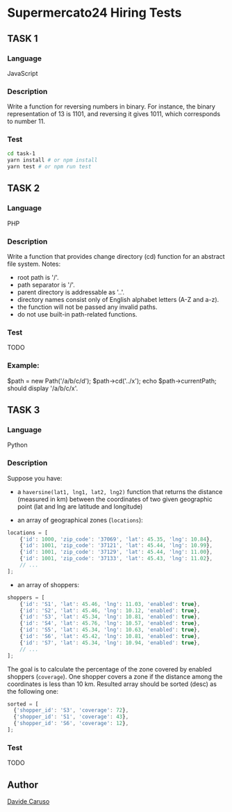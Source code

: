 # Supermercato24 Hiring Tests

## TASK 1
### Language
JavaScript

### Description
Write a function for reversing numbers in binary. For instance, the binary representation of 13 is 1101, and reversing it gives 1011, which corresponds to number 11.

### Test
```bash
cd task-1
yarn install # or npm install
yarn test # or npm run test
```

## TASK 2
### Language
PHP

### Description
Write a function that provides change directory (cd) function for an abstract file system.
Notes:
- root path is '/'.
- path separator is '/'.
- parent directory is addressable as '..'.
- directory names consist only of English alphabet letters (A-Z and a-z).
- the function will not be passed any invalid paths.
- do not use built-in path-related functions.

### Test
TODO 

### Example:
$path = new Path('/a/b/c/d');
$path->cd('../x');
echo $path->currentPath;
should display '/a/b/c/x'.

## TASK 3
### Language
Python

### Description
Suppose you have:
- a `haversine(lat1, lng1, lat2, lng2)` function that returns the distance (measured in km) between the coordinates of 
two given geographic point (lat and lng are latitude and longitude) 

- an array of geographical zones (`locations`):
```javascript
locations = [
    {'id': 1000, 'zip_code': '37069', 'lat': 45.35, 'lng': 10.84},
    {'id': 1001, 'zip_code': '37121', 'lat': 45.44, 'lng': 10.99},
    {'id': 1001, 'zip_code': '37129', 'lat': 45.44, 'lng': 11.00},
    {'id': 1001, 'zip_code': '37133', 'lat': 45.43, 'lng': 11.02},
    // ... 
];
```
- an array of shoppers:
```javascript
shoppers = [
    {'id': 'S1', 'lat': 45.46, 'lng': 11.03, 'enabled': true},
    {'id': 'S2', 'lat': 45.46, 'lng': 10.12, 'enabled': true},
    {'id': 'S3', 'lat': 45.34, 'lng': 10.81, 'enabled': true},
    {'id': 'S4', 'lat': 45.76, 'lng': 10.57, 'enabled': true},
    {'id': 'S5', 'lat': 45.34, 'lng': 10.63, 'enabled': true},
    {'id': 'S6', 'lat': 45.42, 'lng': 10.81, 'enabled': true},
    {'id': 'S7', 'lat': 45.34, 'lng': 10.94, 'enabled': true},
    // ... 
];
```

The goal is to calculate the percentage of the zone covered by enabled shoppers (`coverage`). 
One shopper covers a zone if the distance among the coordinates is less than 10 km.
Resulted array should be sorted (desc) as the following one:
```javascript
sorted = [
  {'shopper_id': 'S3', 'coverage': 72},
  {'shopper_id': 'S1', 'coverage': 43},
  {'shopper_id': 'S6', 'coverage': 12},
];
```

### Test
TODO

## Author
[Davide Caruso](https://about.me/davidecaruso)
